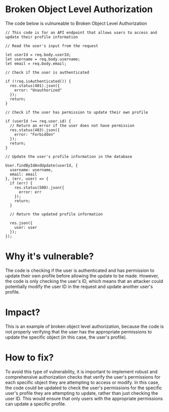 # Broken Object Level Authorization

The code below is vulnureable to Broken Object Level Authorization

```
// This code is for an API endpoint that allows users to access and update their profile information

// Read the user's input from the request

let userId = req.body.userId;
let username = req.body.username;
let email = req.body.email;

// Check if the user is authenticated

if (!req.isAuthenticated()) {
  res.status(401).json({
    error: "Unauthorized"
  });
  return;
}

// Check if the user has permission to update their own profile

if (userId !== req.user.id) {
  // Return an error if the user does not have permission
  res.status(403).json({
    error: "Forbidden"
  });
  return;
}

// Update the user's profile information in the database

User.findByIdAndUpdate(userId, {
  username: username,
  email: email
}, (err, user) => {
  if (err) {
    res.status(500).json({
      error: err
    });
    return;
  }

  // Return the updated profile information
  
  res.json({
    user: user
  });
});

```

# Why it's vulnerable?
The code is checking if the user is authenticated and has permission to update their own profile before allowing the update to be made. However, the code is only checking the user's ID, which means that an attacker could potentially modify the user ID in the request and update another user's profile.

# Impact?
This is an example of broken object level authorization, because the code is not properly verifying that the user has the appropriate permissions to update the specific object (in this case, the user's profile).

# How to fix?
To avoid this type of vulnerability, it is important to implement robust and comprehensive authorization checks that verify the user's permissions for each specific object they are attempting to access or modify. In this case, the code could be updated to check the user's permissions for the specific user's profile they are attempting to update, rather than just checking the user ID. This would ensure that only users with the appropriate permissions can update a specific profile.
